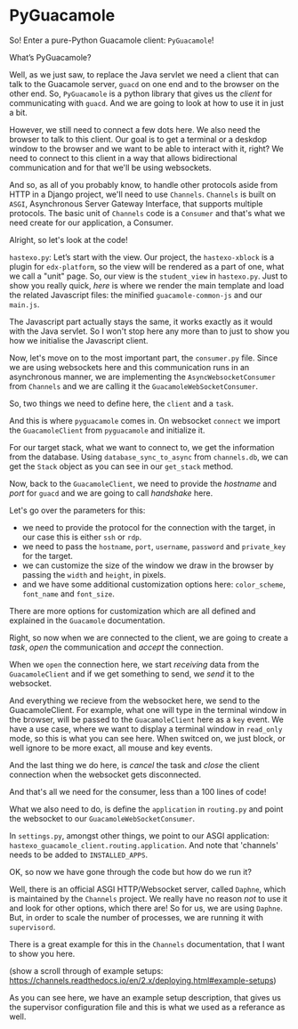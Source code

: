 # PyGuacamole

<!-- Note -->
So! Enter a pure-Python Guacamole client: `PyGuacamole`!


<!-- .slide: data-background-image="images/github-pyguacamole.png" data-background-size="contain" -->

<!-- Note -->
What’s PyGuacamole?

Well, as we just saw, to replace the Java servlet we need a client
that can talk to the Guacamole server, `guacd` on one end and to the browser
on the other end.
So, `PyGuacamole` is a python library that gives us the _client_ for
communicating with `guacd`. And we are going to look at how to use it
in just a bit.

However, we still need to connect a few dots here. We also need the
browser to talk to this client. Our goal is to get a terminal
or a deskdop window to the browser and we want to be able to interact
with it, right? We need to connect to this client in a way that
allows bidirectional communication and for that we'll be using websockets.


<!-- .slide: data-background-iframe="https://channels.readthedocs.io/en/stable/" data-background-size="contain" -->

<!-- Note -->
And so, as all of you probably know, to handle other protocols aside
from HTTP in a Django project, we'll need to use `Channels`. 
`Channels` is built on `ASGI`, Asynchronous Server Gateway Interface,
that supports multiple protocols. The basic unit of `Channels` code 
is a `Consumer` and that's what we need create for our application,
a Consumer.


<!-- .slide: data-background-image="images/student_view.png" data-background-size="contain" -->

<!-- Note -->
Alright, so let's look at the code!

`hastexo.py`:
Let’s start with the view. Our project, the `hastexo-xblock` is a
plugin for `edx-platform`, so the view will be rendered as a part
of one, what we call a "unit" page. So, our view is the `student_view`
in `hastexo.py`. Just to show you really quick, _here_ is where we
render the main template and load the related Javascript files:
the minified `guacamole-common-js` and our `main.js`.

The Javascript part actually stays the same, it works exactly as
it would with the Java servlet. So I won't stop here any more than
to just to show you how we initialise the Javascript client.


<!-- .slide: data-background-image="images/consumer_1.png" data-background-size="contain" -->

<!-- Note -->
Now, let's move on to the most important part, the `consumer.py` file. 
Since we are using websockets here and this communication runs in an
asynchronous manner, we are implementing the `AsyncWebsocketConsumer`
from `Channels` and we are calling it the `GuacamoleWebSocketConsumer`.

So, two things we need to define here, the `client` and a `task`.


<!-- .slide: data-background-image="images/consumer_2.png" data-background-size="contain" -->

<!-- Note -->
And this is where `pyguacamole` comes in. On websocket `connect` we 
import the `GuacamoleClient` from `pyguacamole` and initialize it.

For our target stack, what we want to connect to, we get the information
from the database. Using `database_sync_to_async` from `channels.db`,
we can get the `Stack` object as you can see in our `get_stack` method.


<!-- .slide: data-background-image="images/consumer_3.png" data-background-size="contain" -->

<!-- Note -->
Now, back to the `GuacamoleClient`, we need to provide the _hostname_
and _port_ for `guacd` and we are going to call _handshake_ here. 

Let's go over the parameters for this:
* we need to provide the protocol for the connection with the target,
  in our case this is either `ssh` or `rdp`.
* we need to pass the `hostname`, `port`, `username`, `password` 
  and `private_key` for the target.
* we can customize the size of the window we draw in the browser
  by passing the `width` and `height`, in pixels.
* and we have some additional customization options here: `color_scheme`,
  `font_name` and `font_size`.

There are more options for customization which are all defined and
explained in the `Guacamole` documentation.


<!-- .slide: data-background-image="images/consumer_4.png" data-background-size="contain" -->

<!-- Note -->
Right, so now when we are connected to the client, we are going to create
a _task_, _open_ the communication and _accept_ the connection.


<!-- .slide: data-background-image="images/consumer_5.png" data-background-size="contain" -->

<!-- Note -->
When we `open` the connection here, we start _receiving_ data from the
`GuacamoleClient` and if we get something to send, we _send_ it to
the websocket.

And everything we recieve from the websocket here, we send to the
GuacamoleClient. For example, what one will type in the terminal window
in the browser, will be passed to the `GuacamoleClient` here as a 
`key` event.
We have a use case, where we want to display a terminal window in
`read_only` mode, so this is what you can see here. When switced on,
we just block, or well ignore to be more exact, all mouse and key events.

And the last thing we do here, is _cancel_ the task and _close_ the
client connection when the websocket gets disconnected.

And that's all we need for the consumer, less than a 100 lines of code!


<!-- .slide: data-background-image="images/djcon_code_screen_4.png" data-background-size="contain" -->

<!-- Note -->
What we also need to do, is define the `application` in `routing.py`
and point the websocket to our `GuacamoleWebSocketConsumer`.


<!-- .slide: data-background-image="images/djcon_code_screen_5.png" data-background-size="contain" -->

<!-- Note -->
In `settings.py`, amongst other things, we point to our ASGI application:
`hastexo_guacamole_client.routing.application`. And note that 'channels'
needs to be added to `INSTALLED_APPS`.


<!-- .slide: data-background-image="images/django-docs-daphne.png" data-background-size="contain" -->

<!-- Note -->
OK, so now we have gone through the code but how do we run it?

Well, there is an official ASGI HTTP/Websocket server, called `Daphne`,
which is maintained by the `Channels` project. We really have no reason
_not_ to use it and look for other options, which there are! So for us,
we are using `Daphne`. 
But, in order to scale the number of processes, we are running it
with `supervisord`.


<!-- .slide: data-background-video="videos/djcon_docs_screen.mp4" data-background-size="contain" -->

<!-- Note -->
There is a great example for this in the `Channels` documentation, that
I want to show you here.

(show a scroll through of example setups: https://channels.readthedocs.io/en/2.x/deploying.html#example-setups) 

As you can see here, we have an example setup description, that gives
us the supervisor configuration file and this is what we used as a
referance as well.
